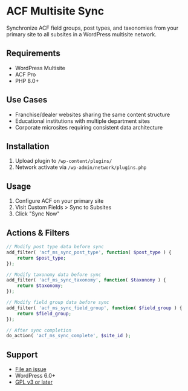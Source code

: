 # ACF Multisite Sync

Synchronize ACF field groups, post types, and taxonomies from your primary site to all subsites in a WordPress multisite network.

## Requirements

- WordPress Multisite
- ACF Pro
- PHP 8.0+

## Use Cases

- Franchise/dealer websites sharing the same content structure
- Educational institutions with multiple department sites
- Corporate microsites requiring consistent data architecture

## Installation

1. Upload plugin to `/wp-content/plugins/`
2. Network activate via `/wp-admin/network/plugins.php`

## Usage

1. Configure ACF on your primary site
2. Visit Custom Fields > Sync to Subsites
3. Click "Sync Now"

## Actions & Filters

```php
// Modify post type data before sync
add_filter( 'acf_ms_sync_post_type', function( $post_type ) {
    return $post_type;
});

// Modify taxonomy data before sync
add_filter( 'acf_ms_sync_taxonomy', function( $taxonomy ) {
    return $taxonomy;
});

// Modify field group data before sync
add_filter( 'acf_ms_sync_field_group', function( $field_group ) {
    return $field_group;
});

// After sync completion
do_action( 'acf_ms_sync_complete', $site_id );
```

## Support

- [File an issue](https://github.com/username/acf-multisite-sync/issues)
- WordPress 6.0+
- [GPL v3 or later](https://www.gnu.org/licenses/gpl-3.0.html)
